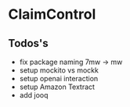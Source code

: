 # ClaimControl

## Todos's

- fix package naming 7mw -> mw
- setup mockito vs mockk
- setup openai interaction
- setup Amazon Textract 
- add jooq